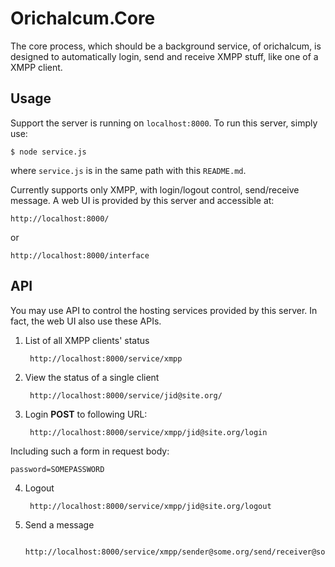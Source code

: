 Orichalcum.Core
===============

The core process, which should be a background service, of orichalcum, is
designed to automatically login, send and receive XMPP stuff, like one of a
XMPP client.

Usage
-----

Support the server is running on `localhost:8000`. To run this server, simply
use:

    $ node service.js

where `service.js` is in the same path with this `README.md`.

Currently supports only XMPP, with login/logout control, send/receive message.
A web UI is provided by this server and accessible at: 

    http://localhost:8000/

or

    http://localhost:8000/interface

API
---

You may use API to control the hosting services provided by this server. In
fact, the web UI also use these APIs.

1. List of all XMPP clients' status

        http://localhost:8000/service/xmpp

2. View the status of a single client

        http://localhost:8000/service/jid@site.org/

3. Login
**POST** to following URL:
    
        http://localhost:8000/service/xmpp/jid@site.org/login

Including such a form in request body:

    password=SOMEPASSWORD

4. Logout

        http://localhost:8000/service/xmpp/jid@site.org/logout

5. Send a message

        http://localhost:8000/service/xmpp/sender@some.org/send/receiver@some.com


